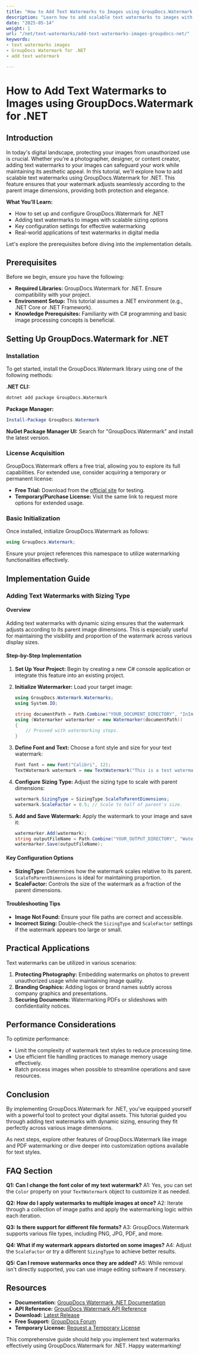 ```yaml
---
title: "How to Add Text Watermarks to Images using GroupDocs.Watermark for .NET"
description: "Learn how to add scalable text watermarks to images with GroupDocs.Watermark for .NET. Protect your digital assets while maintaining aesthetic appeal."
date: "2025-05-14"
weight: 1
url: "/net/text-watermarks/add-text-watermarks-images-groupdocs-net/"
keywords:
- text watermarks images
- GroupDocs Watermark for .NET
- add text watermark

---
```



# How to Add Text Watermarks to Images using GroupDocs.Watermark for .NET

## Introduction

In today's digital landscape, protecting your images from unauthorized use is crucial. Whether you're a photographer, designer, or content creator, adding text watermarks to your images can safeguard your work while maintaining its aesthetic appeal. In this tutorial, we'll explore how to add scalable text watermarks using GroupDocs.Watermark for .NET. This feature ensures that your watermark adjusts seamlessly according to the parent image dimensions, providing both protection and elegance.

**What You’ll Learn:**
- How to set up and configure GroupDocs.Watermark for .NET
- Adding text watermarks to images with scalable sizing options
- Key configuration settings for effective watermarking
- Real-world applications of text watermarks in digital media

Let's explore the prerequisites before diving into the implementation details.

## Prerequisites

Before we begin, ensure you have the following:

- **Required Libraries:** GroupDocs.Watermark for .NET. Ensure compatibility with your project.
- **Environment Setup:** This tutorial assumes a .NET environment (e.g., .NET Core or .NET Framework).
- **Knowledge Prerequisites:** Familiarity with C# programming and basic image processing concepts is beneficial.

## Setting Up GroupDocs.Watermark for .NET

### Installation

To get started, install the GroupDocs.Watermark library using one of the following methods:

**.NET CLI:**
```bash
dotnet add package GroupDocs.Watermark
```

**Package Manager:**
```powershell
Install-Package GroupDocs.Watermark
```

**NuGet Package Manager UI:**
Search for "GroupDocs.Watermark" and install the latest version.

### License Acquisition

GroupDocs.Watermark offers a free trial, allowing you to explore its full capabilities. For extended use, consider acquiring a temporary or permanent license:

- **Free Trial:** Download from the [official site](https://purchase.groupdocs.com/temporary-license/) for testing.
- **Temporary/Purchase License:** Visit the same link to request more options for extended usage.

### Basic Initialization

Once installed, initialize GroupDocs.Watermark as follows:

```csharp
using GroupDocs.Watermark;
```

Ensure your project references this namespace to utilize watermarking functionalities effectively.

## Implementation Guide

### Adding Text Watermarks with Sizing Type

#### Overview

Adding text watermarks with dynamic sizing ensures that the watermark adjusts according to its parent image dimensions. This is especially useful for maintaining the visibility and proportion of the watermark across various display sizes.

#### Step-by-Step Implementation

1. **Set Up Your Project:**
   Begin by creating a new C# console application or integrate this feature into an existing project.

2. **Initialize Watermarker:**
   Load your target image:
   
   ```csharp
   using GroupDocs.Watermark.Watermarks;
   using System.IO;

   string documentPath = Path.Combine("YOUR_DOCUMENT_DIRECTORY", "InImagePng");
   using (Watermarker watermarker = new Watermarker(documentPath))
   {
       // Proceed with watermarking steps.
   }
   ```

3. **Define Font and Text:**
   Choose a font style and size for your text watermark:
   
   ```csharp
   Font font = new Font("Calibri", 12);
   TextWatermark watermark = new TextWatermark("This is a test watermark", font);
   ```

4. **Configure Sizing Type:**
   Adjust the sizing type to scale with parent dimensions:
   
   ```csharp
   watermark.SizingType = SizingType.ScaleToParentDimensions;
   watermark.ScaleFactor = 0.5; // Scale to half of parent's size.
   ```

5. **Add and Save Watermark:**
   Apply the watermark to your image and save it:
   
   ```csharp
   watermarker.Add(watermark);
   string outputFileName = Path.Combine("YOUR_OUTPUT_DIRECTORY", "WatermarkedImage.png");
   watermarker.Save(outputFileName);
   ```

#### Key Configuration Options

- **SizingType:** Determines how the watermark scales relative to its parent. `ScaleToParentDimensions` is ideal for maintaining proportion.
- **ScaleFactor:** Controls the size of the watermark as a fraction of the parent dimensions.

#### Troubleshooting Tips

- **Image Not Found:** Ensure your file paths are correct and accessible.
- **Incorrect Sizing:** Double-check the `SizingType` and `ScaleFactor` settings if the watermark appears too large or small.

## Practical Applications

Text watermarks can be utilized in various scenarios:

1. **Protecting Photography:** Embedding watermarks on photos to prevent unauthorized usage while maintaining image quality.
2. **Branding Graphics:** Adding logos or brand names subtly across company graphics and presentations.
3. **Securing Documents:** Watermarking PDFs or slideshows with confidentiality notices.

## Performance Considerations

To optimize performance:
- Limit the complexity of watermark text styles to reduce processing time.
- Use efficient file handling practices to manage memory usage effectively.
- Batch process images when possible to streamline operations and save resources.

## Conclusion

By implementing GroupDocs.Watermark for .NET, you've equipped yourself with a powerful tool to protect your digital assets. This tutorial guided you through adding text watermarks with dynamic sizing, ensuring they fit perfectly across various image dimensions.

As next steps, explore other features of GroupDocs.Watermark like image and PDF watermarking or dive deeper into customization options available for text styles.

## FAQ Section

**Q1: Can I change the font color of my text watermark?**
A1: Yes, you can set the `Color` property on your `TextWatermark` object to customize it as needed.

**Q2: How do I apply watermarks to multiple images at once?**
A2: Iterate through a collection of image paths and apply the watermarking logic within each iteration.

**Q3: Is there support for different file formats?**
A3: GroupDocs.Watermark supports various file types, including PNG, JPG, PDF, and more.

**Q4: What if my watermark appears distorted on some images?**
A4: Adjust the `ScaleFactor` or try a different `SizingType` to achieve better results.

**Q5: Can I remove watermarks once they are added?**
A5: While removal isn't directly supported, you can use image editing software if necessary.

## Resources

- **Documentation:** [GroupDocs Watermark .NET Documentation](https://docs.groupdocs.com/watermark/net/)
- **API Reference:** [GroupDocs Watermark API Reference](https://reference.groupdocs.com/watermark/net)
- **Download:** [Latest Release](https://releases.groupdocs.com/watermark/net/)
- **Free Support:** [GroupDocs Forum](https://forum.groupdocs.com/c/watermark/10)
- **Temporary License:** [Request a Temporary License](https://purchase.groupdocs.com/temporary-license/) 

This comprehensive guide should help you implement text watermarks effectively using GroupDocs.Watermark for .NET. Happy watermarking!

